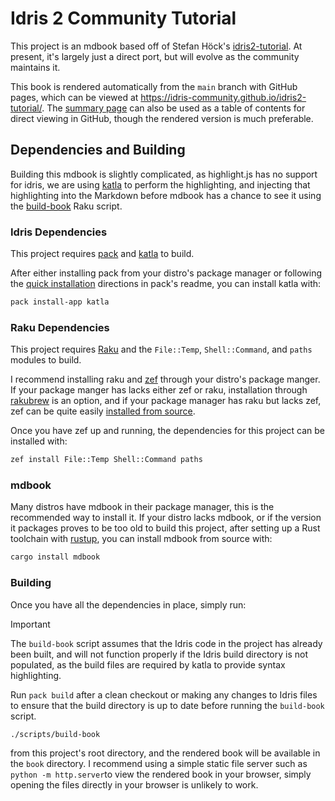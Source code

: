 # Idris 2 Community Tutorial

This project is an mdbook based off of Stefan Höck's [idris2-tutorial](https://github.com/stefan-hoeck/idris2-tutorial). At present, it's largely just a direct port, but will evolve as the community maintains it.

This book is rendered automatically from the `main` branch with GitHub pages, which can be viewed at <https://idris-community.github.io/idris2-tutorial/>. The [summary page](src/SUMMARY.md) can also be used as a table of contents for direct viewing in GitHub, though the rendered version is much preferable.

## Dependencies and Building

Building this mdbook is slightly complicated, as highlight.js has no support for idris, we are using [katla](https://github.com/idris-community/katla) to perform the highlighting, and injecting that highlighting into the Markdown before mdbook has a chance to see it using the [build-book](scripts/build-book) Raku script.

### Idris Dependencies

This project requires [pack](https://github.com/stefan-hoeck/idris2-pack) and [katla](https://github.com/idris-community/katla) to build.

After either installing pack from your distro's package manager or following the [quick installation](https://github.com/stefan-hoeck/idris2-pack?tab=readme-ov-file#quick-installation) directions in pack's readme, you can install katla with:

```sh
pack install-app katla
```

### Raku Dependencies

This project requires [Raku](https://rakudo.org/) and the `File::Temp`, `Shell::Command`, and `paths` modules to build.

I recommend installing raku and [zef](https://github.com/ugexe/zef) through your distro's package manger. If your package manger has lacks either zef or raku, installation through [rakubrew](https://rakubrew.org/) is an option, and if your package manager has raku but lacks zef, zef can be quite easily [installed from source](https://github.com/ugexe/zef?tab=readme-ov-file#installation).

Once you have zef up and running, the dependencies for this project can be installed with:

```sh
zef install File::Temp Shell::Command paths
```

### mdbook

Many distros have mdbook in their package manager, this is the recommended way to install it. If your distro lacks mdbook, or if the version it packages proves to be too old to build this project, after setting up a Rust toolchain with [rustup](https://rustup.rs/), you can install mdbook from source with:

``` sh
cargo install mdbook
```

### Building

Once you have all the dependencies in place, simply run:

> [!IMPORTANT]
> The `build-book` script assumes that the Idris code in the project has already been built, and will not function properly if the Idris build directory is not populated, as the build files are required by katla to provide syntax highlighting.
>
>Run `pack build` after a clean checkout or making any changes to Idris files to ensure that the build directory is up to date before running the `build-book` script.

``` sh
./scripts/build-book
```

from this project's root directory, and the rendered book will be available in the `book` directory. I recommend using a simple static file server such as `python -m http.server`to view the rendered book in your browser, simply opening the files directly in your browser is unlikely to work.
